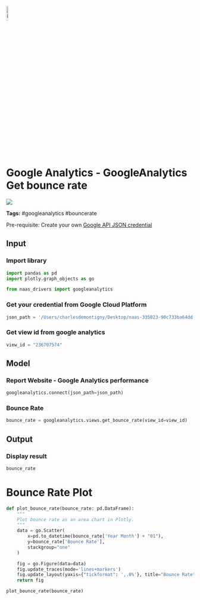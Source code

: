 <img width="10%" alt="Naas" src="https://landen.imgix.net/jtci2pxwjczr/assets/5ice39g4.png?w=160"/>

# Google Analytics - GoogleAnalytics Get bounce rate
<a href="https://app.naas.ai/user-redirect/naas/downloader?url=https://raw.githubusercontent.com/jupyter-naas/awesome-notebooks/master/Google%20Analytics/GoogleAnalytics_Get_bounce_rate.ipynb" target="_parent"><img src="https://naasai-public.s3.eu-west-3.amazonaws.com/open_in_naas.svg"/></a>

**Tags:** #googleanalytics #bouncerate

Pre-requisite: Create your own <a href="">Google API JSON credential</a>

## Input

### Import library


```python
import pandas as pd
import plotly.graph_objects as go

from naas_drivers import googleanalytics
```

### Get your credential from Google Cloud Platform


```python
json_path = '/Users/charlesdemontigny/Desktop/naas-335023-90c733ba64dd.json'
```

### Get view id from google analytics


```python
view_id = "236707574"
```

## Model

### Report Website - Google Analytics performance


```python
googleanalytics.connect(json_path=json_path)
```

### Bounce Rate


```python
bounce_rate = googleanalytics.views.get_bounce_rate(view_id=view_id)
```

## Output

### Display result


```python
bounce_rate
```

# Bounce Rate Plot


```python
def plot_bounce_rate(bounce_rate: pd.DataFrame):
    """
    Plot bounce rate as an area chart in Plotly.
    """
    data = go.Scatter(
        x=pd.to_datetime(bounce_rate['Year Month'] + "01"),
        y=bounce_rate['Bounce Rate'],
        stackgroup="one"
    )

    fig = go.Figure(data=data)
    fig.update_traces(mode='lines+markers')
    fig.update_layout(yaxis={"tickformat": ',.0%'}, title="Bounce Rate", template="none")
    return fig
```


```python
plot_bounce_rate(bounce_rate)
```


```python

```
